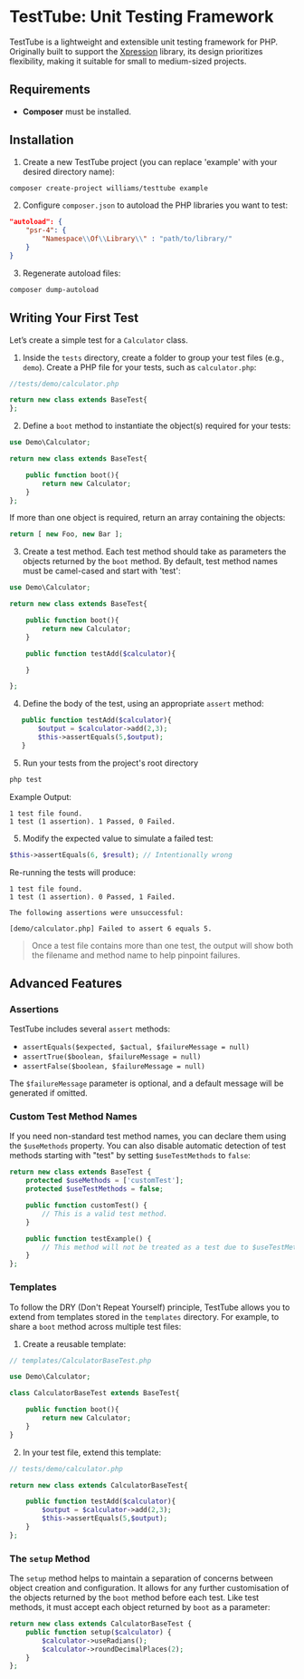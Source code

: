 # TestTube: Unit Testing Framework

TestTube is a lightweight and extensible unit testing framework for PHP. Originally built to support the [Xpression](http://github.com/bwilliams-uk/xpression) library, its design prioritizes flexibility, making it suitable for small to medium-sized projects.

## Requirements

- **Composer** must be installed.

## Installation

1. Create a new TestTube project (you can replace 'example' with your desired directory name):

```bash
composer create-project williams/testtube example
```

2. Configure `composer.json` to autoload the PHP libraries you want to test:

```json
"autoload": {
    "psr-4": {
        "Namespace\\Of\\Library\\" : "path/to/library/"
    }
}
```

3. Regenerate autoload files:

```bash
composer dump-autoload
```

## Writing Your First Test

Let’s create a simple test for a `Calculator` class.

1. Inside the `tests` directory, create a folder to group your test files (e.g., `demo`). Create a PHP file for your tests, such as `calculator.php`:

```php
//tests/demo/calculator.php

return new class extends BaseTest{
};
```

2. Define a `boot` method to instantiate the object(s) required for your tests:

```php
use Demo\Calculator;

return new class extends BaseTest{

    public function boot(){
        return new Calculator;
    }
};
```

If more than one object is required, return an array containing the objects:

```php
return [ new Foo, new Bar ];
```

3. Create a test method. Each test method should take as parameters the objects returned by the `boot` method. By default, test method names must be camel-cased and start with 'test':

```php
use Demo\Calculator;

return new class extends BaseTest{

    public function boot(){
        return new Calculator;
    }

    public function testAdd($calculator){

    }

};
```

4. Define the body of the test, using an appropriate `assert` method:

```php
   public function testAdd($calculator){
       $output = $calculator->add(2,3);
       $this->assertEquals(5,$output);
   }
```

5. Run your tests from the project's root directory

```bash
php test
```

Example Output:

```
1 test file found.
1 test (1 assertion). 1 Passed, 0 Failed.
```

5. Modify the expected value to simulate a failed test:

```php
$this->assertEquals(6, $result); // Intentionally wrong
```

Re-running the tests will produce:

```
1 test file found.
1 test (1 assertion). 0 Passed, 1 Failed.

The following assertions were unsuccessful:

[demo/calculator.php] Failed to assert 6 equals 5.
```

> Once a test file contains more than one test, the output will show both the filename and method name to help pinpoint failures.

## Advanced Features

### Assertions

TestTube includes several `assert` methods:

- `assertEquals($expected, $actual, $failureMessage = null)`
- `assertTrue($boolean, $failureMessage = null)`
- `assertFalse($boolean, $failureMessage = null)`

The `$failureMessage` parameter is optional, and a default message will be generated if omitted.

### Custom Test Method Names

If you need non-standard test method names, you can declare them using the `$useMethods` property. You can also disable automatic detection of test methods starting with "test" by setting `$useTestMethods` to `false`:

```php
return new class extends BaseTest {
    protected $useMethods = ['customTest'];
    protected $useTestMethods = false;

    public function customTest() {
        // This is a valid test method.
    }

    public function testExample() {
        // This method will not be treated as a test due to $useTestMethods being false.
    }
};
```

### Templates

To follow the DRY (Don't Repeat Yourself) principle, TestTube allows you to extend from templates stored in the `templates` directory. For example, to share a `boot` method across multiple test files:

1. Create a reusable template:

```php
// templates/CalculatorBaseTest.php

use Demo\Calculator;

class CalculatorBaseTest extends BaseTest{

    public function boot(){
        return new Calculator;
    }
}
```

2. In your test file, extend this template:

```php
// tests/demo/calculator.php

return new class extends CalculatorBaseTest{

    public function testAdd($calculator){
        $output = $calculator->add(2,3);
        $this->assertEquals(5,$output);
    }
};
```

### The `setup` Method

The `setup` method helps to maintain a separation of concerns between object creation and configuration. It allows for any further customisation of the objects returned by the `boot` method before each test. Like test methods, it must accept each object returned by `boot` as a parameter:

```php
return new class extends CalculatorBaseTest {
    public function setup($calculator) {
        $calculator->useRadians();
        $calculator->roundDecimalPlaces(2);
    }
};
```